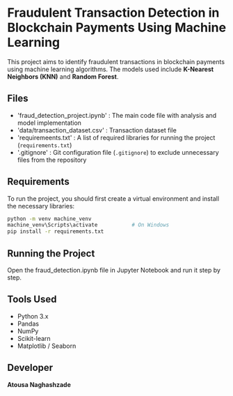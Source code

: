 # Fraudulent Transaction Detection in Blockchain Payments Using Machine Learning

This project aims to identify fraudulent transactions in blockchain payments using machine learning algorithms. The models used include **K-Nearest Neighbors (KNN)** and **Random Forest**.


## Files
- 'fraud_detection_project.ipynb' : The main code file with analysis and model implementation
- 'data/transaction_dataset.csv' : Transaction dataset file
- 'requiremeents.txt' : A list of required libraries for running the project (`requirements.txt`)
- '.gitignore' : Git configuration file (`.gitignore`) to exclude unnecessary files from the repository


## Requirements
To run the project, you should first create a virtual environment and install the necessary libraries:

```bash
python -m venv machine_venv
machine_venv\Scripts\activate           # On Windows
pip install -r requirements.txt
```

## Running the Project
Open the fraud_detection.ipynb file in Jupyter Notebook and run it step by step.


## Tools Used
- Python 3.x
- Pandas
- NumPy
- Scikit-learn
- Matplotlib / Seaborn


## Developer
**Atousa Naghashzade**
